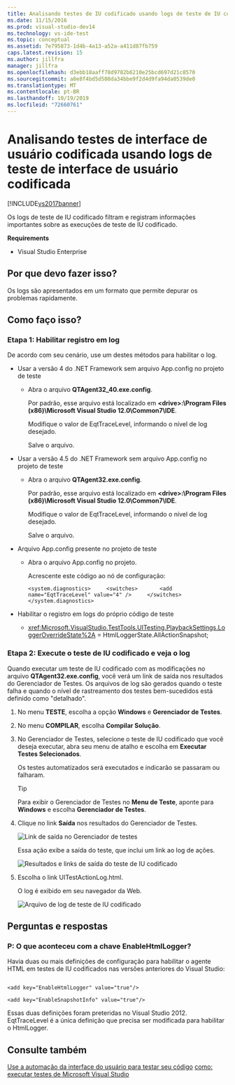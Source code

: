 ```yaml
---
title: Analisando testes de IU codificado usando logs de teste de IU codificado | Microsoft Docs
ms.date: 11/15/2016
ms.prod: visual-studio-dev14
ms.technology: vs-ide-test
ms.topic: conceptual
ms.assetid: 7e795873-1d4b-4a13-a52a-a411d87fb759
caps.latest.revision: 15
ms.author: jillfra
manager: jillfra
ms.openlocfilehash: d3ebb18aaff78d9782b6210e25bcd697d21c8570
ms.sourcegitcommit: a8e8f4bd5d508da34bbe9f2d4d9fa94da0539de0
ms.translationtype: MT
ms.contentlocale: pt-BR
ms.lasthandoff: 10/19/2019
ms.locfileid: "72660761"
---
```

# <a name="analyzing-coded-ui-tests-using-coded-ui-test-logs"></a>Analisando testes de interface de usuário codificada usando logs de teste de interface de usuário codificada
[!INCLUDE[vs2017banner](../includes/vs2017banner.md)]

Os logs de teste de IU codificado filtram e registram informações importantes sobre as execuções de teste de IU codificado.

 **Requirements**

- Visual Studio Enterprise

## <a name="why-should-i-do-this"></a>Por que devo fazer isso?
 Os logs são apresentados em um formato que permite depurar os problemas rapidamente.

## <a name="how-do-i-do-this"></a>Como faço isso?

### <a name="step-1-enable-logging"></a>Etapa 1: Habilitar registro em log
 De acordo com seu cenário, use um destes métodos para habilitar o log.

- Usar a versão 4 do .NET Framework sem arquivo App.config no projeto de teste

  - Abra o arquivo **QTAgent32_40.exe.config**.

    Por padrão, esse arquivo está localizado em **\<drive>:\Program Files (x86)\Microsoft Visual Studio 12.0\Common7\IDE**.

    Modifique o valor de EqtTraceLevel, informando o nível de log desejado.

    Salve o arquivo.

- Usar a versão 4.5 do .NET Framework sem arquivo App.config no projeto de teste

  - Abra o arquivo **QTAgent32.exe.config**.

    Por padrão, esse arquivo está localizado em **\<drive>:\Program Files (x86)\Microsoft Visual Studio 12.0\Common7\IDE**.

    Modifique o valor de EqtTraceLevel, informando o nível de log desejado.

    Salve o arquivo.

- Arquivo App.config presente no projeto de teste

  - Abra o arquivo App.config no projeto.

    Acrescente este código ao nó de configuração:

    `<system.diagnostics>     <switches>       <add name="EqtTraceLevel" value="4" />     </switches>  </system.diagnostics>`

- Habilitar o registro em logs do próprio código de teste

  - <xref:Microsoft.VisualStudio.TestTools.UITesting.PlaybackSettings.LoggerOverrideState%2A> = HtmlLoggerState.AllActionSnapshot;

### <a name="step-2-run-your-coded-ui-test-and-view-the-log"></a>Etapa 2: Execute o teste de IU codificado e veja o log
 Quando executar um teste de IU codificado com as modificações no arquivo **QTAgent32.exe.config**, você verá um link de saída nos resultados do Gerenciador de Testes. Os arquivos de log são gerados quando o teste falha e quando o nível de rastreamento dos testes bem-sucedidos está definido como "detalhado".

1. No menu **TESTE**, escolha a opção **Windows** e **Gerenciador de Testes**.

2. No menu **COMPILAR**, escolha **Compilar Solução**.

3. No Gerenciador de Testes, selecione o teste de IU codificado que você deseja executar, abra seu menu de atalho e escolha em **Executar Testes Selecionados**.

     Os testes automatizados será executados e indicarão se passaram ou falharam.

    > [!TIP]
    > Para exibir o Gerenciador de Testes no **Menu de Teste**, aponte para **Windows** e escolha **Gerenciador de Testes**.

4. Clique no link **Saída** nos resultados do Gerenciador de Testes.

     ![Link de saída no Gerenciador de testes](../test/media/cuit-htmlactionlog1.png "CUIT_HTMLActionLog1")

     Essa ação exibe a saída do teste, que inclui um link ao log de ações.

     ![Resultados e links de saída do teste de IU codificado](../test/media/cuit-htmlactionlog2.png "CUIT_HTMLActionLog2")

5. Escolha o link UITestActionLog.html.

     O log é exibido em seu navegador da Web.

     ![Arquivo de log de teste de IU codificado](../test/media/cuit-htmlactionlog3.png "CUIT_HTMLActionLog3")

## <a name="q--a"></a>Perguntas e respostas

### <a name="q-what-happened-to-the-enablehtmllogger-key"></a>P: O que aconteceu com a chave EnableHtmlLogger?
 Havia duas ou mais definições de configuração para habilitar o agente HTML em testes de IU codificados nas versões anteriores do Visual Studio:

```

<add key="EnableHtmlLogger" value="true"/>

<add key="EnableSnapshotInfo" value="true"/>

```

 Essas duas definições foram preteridas no Visual Studio 2012. EqtTraceLevel é a única definição que precisa ser modificada para habilitar o HtmlLogger.

## <a name="see-also"></a>Consulte também
 [Use a automação da interface do usuário para testar seu código](../test/use-ui-automation-to-test-your-code.md) [como: executar testes de Microsoft Visual Studio](https://msdn.microsoft.com/library/1a1207a9-2a33-4a1e-a1e3-ddf0181b1046)
